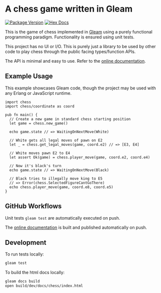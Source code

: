 # A chess game written in Gleam

[![Package Version](https://img.shields.io/hexpm/v/chess)](https://hex.pm/packages/chess)
[![Hex Docs](https://img.shields.io/badge/hex-docs-ffaff3)](https://hexdocs.pm/chess/)

This is the game of chess implemented in [Gleam](https://gleam.run/) using a purely functional programming paradigm. Functionality is ensured using unit tests.

This project has no UI or I/O. This is purely just a library to be used by other code to play chess through the public facing types/function APIs.

The API is minimal and easy to use. Refer to the [online documentation](https://olze.github.io/Functional-Chess/).

## Example Usage

This example showcases Gleam code, though the project may be used with any Erlang or JavaScript runtime.

```gleam
import chess
import chess/coordinate as coord

pub fn main() {
  // Create a new game in standard chess starting position
  let game = chess.new_game()

  echo game.state // => WaitingOnNextMove(White)

  // White gets all legal moves of pawn on E2
  let _ = chess.get_legal_moves(game, coord.e2) // => [E3, E4]

  // White moves pawn E2 to E4
  let assert Ok(game) = chess.player_move(game, coord.e2, coord.e4)

  // Now it's black's turn
  echo game.state // => WaitingOnNextMove(Black)

  // Black tries to illegally move king to E5
  // => Error(chess.SelectedFigureCantGoThere)
  echo chess.player_move(game, coord.e8, coord.e5)
}
```

## GitHub Workflows

Unit tests `gleam test` are automatically executed on push.

The [online documentation](https://olze.github.io/Functional-Chess/) is built and published automatically on push.

## Development

To run tests locally:

```sh
gleam test
```

To build the html docs locally:

```sh
gleam docs build
open build/dev/docs/chess/index.html
```